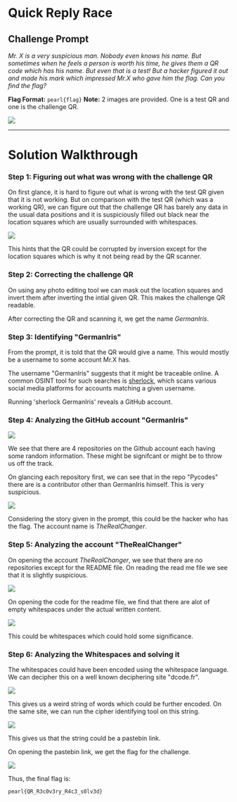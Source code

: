# Quick Reply Race

## Challenge Prompt

_Mr. X is a very suspicious man. Nobody even knows his name. But sometimes when he feels a person is worth his time, he gives them a QR code which has his name. But even that is a test! But a hacker figured it out and made his mark which impressed Mr.X who gave him the flag. Can you find the flag?_

**Flag Format:** `pearl{flag}`
**Note:** 2 images are provided. One is a test QR and one is the challenge QR.

<img align="center" src="QR_image_chall.jpg">

---

# Solution Walkthrough

### Step 1: Figuring out what was wrong with the challenge QR

On first glance, it is hard to figure out what is wrong with the test QR given that it is not working. But on comparison with the test QR (which was a working QR), we can figure out that the challenge QR has barely any data in the usual data positions and it is suspiciously filled out black near the location squares which are usually surrounded with whitespaces.

<img align="center" src="image_showing_emptyspaces.png">

This hints that the QR could be corrupted by inversion except for the location squares which is why it not being read by the QR scanner.

### Step 2: Correcting the challenge QR

On using any photo editing tool we can mask out the location squares and invert them after inverting the intial given QR. This makes the challenge QR readable.

After correcting the QR and scanning it, we get the name _GermanIris_.

### Step 3: Identifying "GermanIris"

From the prompt, it is told that the QR would give a name. This would mostly be a username to some account Mr.X has.

The username "GermanIris" suggests that it might be traceable online. A common OSINT tool for such searches is [sherlock](https://github.com/sherlock-project/sherlock), which scans various social media platforms for accounts matching a given username.

Running 'sherlock GermanIris' reveals a GitHub account.

### Step 4: Analyzing the GitHub account "GermanIris"

<img align="center" src="GermanIrisaccount.jpg">

We see that there are 4 repositories on the Github account each having some random information. These might be signifcant or might be to throw us off the track.

On glancing each repository first, we can see that in the repo "Pycodes" there are is a contributor other than GermanIris himself. This is very suspicious.

<img align="center" src="pycodes.jpg">

Considering the story given in the prompt, this could be the hacker who has the flag. The account name is _TheRealChanger_.

### Step 5: Analyzing the account "TheRealChanger"

On opening the account _TheRealChanger_, we see that there are no repositories except for the README file. On reading the read me file we see that it is slightly suspicious.

<img align="center" src="TheRealChanger.jpg">

On opening the code for the readme file, we find that there are alot of empty whitespaces under the actual written content.

<img align="center" src="Readmechanger.jpg">

This could be whitespaces which could hold some significance.

### Step 6: Analyzing the Whitespaces and solving it

The whitespaces could have been encoded using the whitespace language. We can decipher this on a well known deciphering site "dcode.fr".

<img align="center" src="whitespacedeci.jpg">

This gives us a weird string of words which could be further encoded. On the same site, we can run the cipher identifying tool on this string.

<img align="center" src="pastebin.jpg">

This gives us that the string could be a pastebin link.

On opening the pastebin link, we get the flag for the challenge.

<img align="center" src="flagfinalQRR.jpg">

Thus, the final flag is:

```plaintext
pearl{QR_R3c0v3ry_R4c3_s0lv3d}
```
